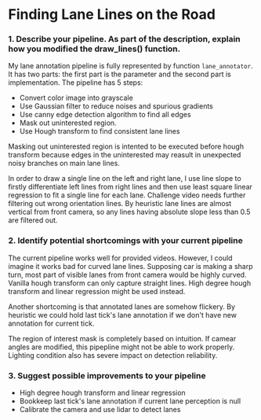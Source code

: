 # **Finding Lane Lines on the Road** 

### 1. Describe your pipeline. As part of the description, explain how you modified the draw_lines() function.

My lane annotation pipeline is fully represented by function `lane_annotator`. It has two parts: the first part is the parameter and the second part is implementation. The pipeline has 5 steps: 

* Convert color image into grayscale
* Use Gaussian filter to reduce noises and spurious gradients
* Use canny edge detection algorithm to find all edges
* Mask out uninterested region.
* Use Hough transform to find consistent lane lines

Masking out uninterested region is intented to be executed before hough transform because edges in the uninterested may reasult in unexpected noisy branches on main lane lines.

In order to draw a single line on the left and right lane, I use line slope to firstly differentiate left lines from right lines and then use least square linear regression to fit a single line for each lane. Challenge video needs further filtering out wrong orientation lines. By heuristic lane lines are almost vertical from front camera, so any lines having absolute slope less than 0.5 are filtered out. 


### 2. Identify potential shortcomings with your current pipeline

The current pipeline works well for provided videos. However, I could imagine it works bad for curved lane lines. Supposing car is making a sharp turn, most part of visible lanes from front camera would be highly curved. Vanilla hough transform can only capture straight lines. High degree hough transform and linear regression might be used instead. 

Another shortcoming is that annotated lanes are somehow flickery. By heuristic we could hold last tick's lane annotation if we don't have new annotation for current tick. 

The region of interest mask is completely based on intuition. If camear angles are modified, this pipepline might not be able to work properly. Lighting condition also has severe impact on detection reliability. 


### 3. Suggest possible improvements to your pipeline

* High degree hough transform and linear regression
* Bookkeep last tick's lane annotation if current lane perception is null
* Calibrate the camera and use lidar to detect lanes